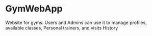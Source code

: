 # GymWebApp
Website for gyms. Users and Admins can use it to manage profiles, available classes, Personal trainers, and visits History
